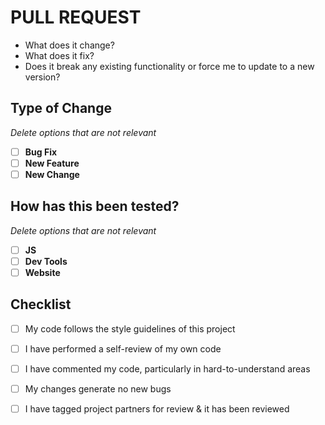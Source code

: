 <h1>PULL REQUEST</h1>

<ul>
  <li>What does it change?</li>
  <li>What does it fix?</li>
  <li> Does it break any existing functionality or force me to update to a new version?</li>
</ul>

<h2>Type of Change</h2>

_Delete options that are not relevant_

- [ ] **Bug Fix**
- [ ] **New Feature**
- [ ] **New Change**

<h2>How has this been tested?</h2>

_Delete options that are not relevant_

- [ ] **JS**
- [ ] **Dev Tools**
- [ ] **Website**

<h2>Checklist</h2>

- [ ] My code follows the style guidelines of this project
- [ ] I have performed a self-review of my own code
- [ ] I have commented my code, particularly in hard-to-understand areas
- [ ] My changes generate no new bugs
- [ ] I have tagged project partners for review & it has been reviewed 


